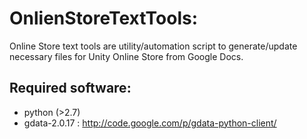 OnlienStoreTextTools:
======================
Online Store text tools are utility/automation script to generate/update necessary files 
for Unity Online Store from Google Docs.

Required software:
-------------------------------
* python (>2.7)
* gdata-2.0.17 : http://code.google.com/p/gdata-python-client/
